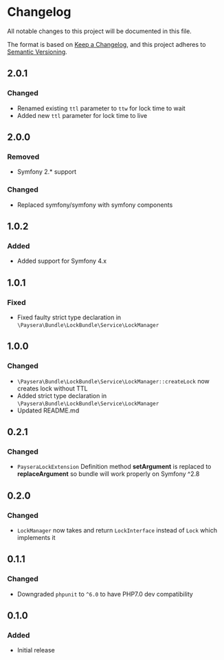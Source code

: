 # Changelog
All notable changes to this project will be documented in this file.

The format is based on [Keep a Changelog](https://keepachangelog.com/en/1.0.0/),
and this project adheres to [Semantic Versioning](https://semver.org/spec/v2.0.0.html).

## 2.0.1
### Changed
- Renamed existing `ttl` parameter to `ttw` for lock time to wait
- Added new `ttl` parameter for lock time to live

## 2.0.0
### Removed
- Symfony 2.* support
### Changed
- Replaced symfony/symfony with symfony components

## 1.0.2
### Added
- Added support for Symfony 4.x

## 1.0.1
### Fixed
- Fixed faulty strict type declaration in `\Paysera\Bundle\LockBundle\Service\LockManager`

## 1.0.0
### Changed
- `\Paysera\Bundle\LockBundle\Service\LockManager::createLock` now creates lock without TTL
- Added strict type declaration in `\Paysera\Bundle\LockBundle\Service\LockManager`
- Updated README.md

## 0.2.1
### Changed
- `PayseraLockExtension` Definition method **setArgument** is replaced to **replaceArgument** so bundle will work properly on Symfony ^2.8

## 0.2.0
### Changed 
- `LockManager` now takes and return `LockInterface` instead of `Lock` which implements it 

## 0.1.1
### Changed
- Downgraded `phpunit` to `^6.0` to have PHP7.0 dev compatibility

## 0.1.0
### Added
- Initial release
